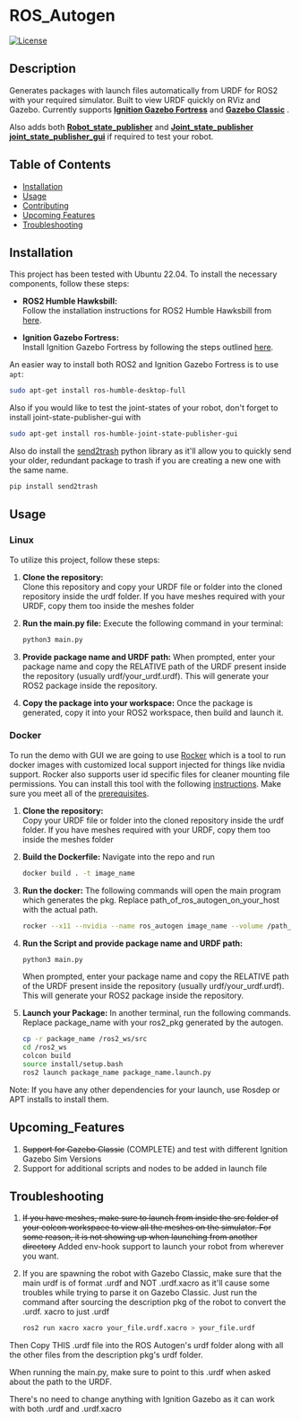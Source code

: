 # ROS_Autogen

[![License](https://img.shields.io/badge/License-MIT-blue.svg)](https://opensource.org/licenses/MIT)

## Description

Generates packages with launch files automatically from URDF for ROS2 with your required simulator. Built to view URDF quickly on RViz and Gazebo.
Currently supports **[Ignition Gazebo Fortress](https://gazebosim.org/docs/fortress/tutorials)** and **[Gazebo Classic](https://classic.gazebosim.org)** .

Also adds both **[Robot_state_publisher](https://index.ros.org/p/robot_state_publisher/github-ros-robot_state_publisher)** and **[Joint_state_publisher](https://index.ros.org/p/joint_state_publisher/)** **[joint_state_publisher_gui](https://index.ros.org/p/joint_state_publisher_gui/github-ros-joint_state_publisher/)** if required to test your robot.

## Table of Contents

- [Installation](#installation)
- [Usage](#usage)
- [Contributing](#contributing)
- [Upcoming Features](#Upcoming_Features)
- [Troubleshooting](#Troubleshooting)

## Installation

This project has been tested with Ubuntu 22.04. To install the necessary components, follow these steps:

- **ROS2 Humble Hawksbill:**  
  Follow the installation instructions for ROS2 Humble Hawksbill from [here](https://docs.ros.org/en/humble/Installation/Ubuntu-Install-Debians.html).

- **Ignition Gazebo Fortress:**  
  Install Ignition Gazebo Fortress by following the steps outlined [here](https://gazebosim.org/docs/fortress/install_ubuntu).


An easier way to install both ROS2 and Ignition Gazebo Fortress is to use `apt`:

```bash
sudo apt-get install ros-humble-desktop-full
```

Also if you would like to test the joint-states of your robot, don't forget to install joint-state-publisher-gui with 

```bash
sudo apt-get install ros-humble-joint-state-publisher-gui
```

Also do install the [send2trash](https://pypi.org/project/Send2Trash/) python library as it'll allow you to quickly send your older, redundant package to trash if you are creating a new one with the same name.

```bash
pip install send2trash
```

## Usage

### Linux

To utilize this project, follow these steps:

1. **Clone the repository:**  
   Clone this repository and copy your URDF file or folder into the cloned repository inside the urdf folder. If you have meshes required with your URDF, copy them too inside the meshes folder

2. **Run the main.py file:**
   Execute the following command in your terminal:
   ```bash
   python3 main.py 

3.  **Provide package name and URDF path:**
    When prompted, enter your package name and copy the RELATIVE path of the URDF present inside the repository (usually urdf/your_urdf.urdf). This will generate your ROS2 package inside the repository.

4.  **Copy the package into your workspace:**
    Once the package is generated, copy it into your ROS2 workspace, then build and launch it.

###  Docker 

To run the demo with GUI we are going to use [Rocker](https://github.com/osrf/rocker/) which is a tool to run docker images with customized local support injected for things like nvidia support. Rocker also supports user id specific files for cleaner mounting file permissions. You can install this tool with the following [instructions](https://github.com/osrf/rocker/#installation). Make sure you meet all of the [prerequisites](https://github.com/osrf/rocker/#prerequisites).


1. **Clone the repository:**  
   Copy your URDF file or folder into the cloned repository inside the urdf folder. If you have meshes required with your URDF, copy them too inside the meshes folder

2. **Build the Dockerfile:** Navigate into the repo and run
    ```bash
    docker build . -t image_name
    ```


3. **Run the docker:** The following commands will open the main program which generates the pkg. Replace path_of_ros_autogen_on_your_host with the actual path.

    ```bash 
    rocker --x11 --nvidia --name ros_autogen image_name --volume /path_of_ros_autogen_on_your_host:/ros_autogen_runner
    ```

4. **Run the Script and provide package name and URDF path:**

    ```bash
    python3 main.py
    ```
    When prompted, enter your package name and copy the RELATIVE path of the URDF present inside the repository (usually urdf/your_urdf.urdf). This will generate your ROS2 package inside the repository.

5. **Launch your Package:** In another terminal, run the following commands. Replace package_name with your ros2_pkg generated by the autogen.

    ```bash
    cp -r package_name /ros2_ws/src
    cd /ros2_ws
    colcon build
    source install/setup.bash
    ros2 launch package_name package_name.launch.py
    ```

Note: If you have any other dependencies for your launch, use Rosdep or APT installs to install them.

## Upcoming_Features

1. ~~Support for Gazebo Classic~~ (COMPLETE) and test with different Ignition Gazebo Sim Versions
2. Support for additional scripts and nodes to be added in launch file

## Troubleshooting

1. ~~If you have meshes, make sure to launch from inside the src folder of your colcon workspace to view all the meshes on the simulator. For some reason, it is not showing up when launching from another directory~~ Added env-hook support to launch your robot from wherever you want.

2. If you are spawning the robot with Gazebo Classic, make sure that the main urdf is of format .urdf and NOT .urdf.xacro as it'll cause some troubles while trying to parse it on Gazebo Classic. 
Just run the command after sourcing the description pkg of the robot to convert the .urdf.
xacro to just .urdf 

    ```bash
    ros2 run xacro xacro your_file.urdf.xacro > your_file.urdf
    ```

Then Copy THIS .urdf file into the ROS Autogen's urdf folder along with all the other files from the description pkg's urdf folder.

When running the main.py, make sure to point to this .urdf when asked about the path to the URDF.

There's no need to change anything with Ignition Gazebo as it can work with both .urdf and .urdf.xacro

